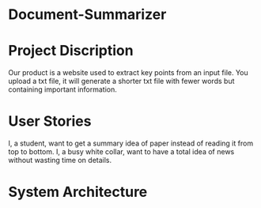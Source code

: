 # Document-Summarizer
# Project Discription
Our product is a website used to extract key points from an input file. You upload a txt file, it will generate a shorter txt file with fewer words but containing important information.
# User Stories
I, a student, want to get a summary idea of paper instead of reading it from top to bottom.
I, a busy white collar, want to have a total idea of news without wasting time on details.
# System Architecture
